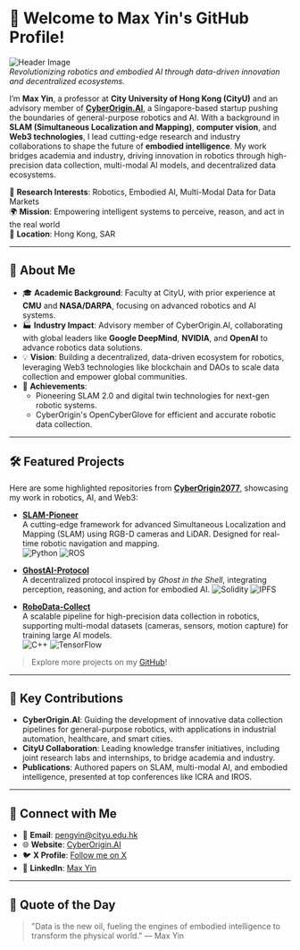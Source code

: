 # 👋 Welcome to Max Yin's GitHub Profile!

![Header Image](https://via.placeholder.com/1200x200.png?text=Max+Yin+%7C+Robotics+%26+AI+Innovator)  
*Revolutionizing robotics and embodied AI through data-driven innovation and decentralized ecosystems.*

I’m **Max Yin**, a professor at **City University of Hong Kong (CityU)** and an advisory member of **[CyberOrigin.AI](https://www.cyberorigin.ai/)**, a Singapore-based startup pushing the boundaries of general-purpose robotics and AI. With a background in **SLAM (Simultaneous Localization and Mapping)**, **computer vision**, and **Web3 technologies**, I lead cutting-edge research and industry collaborations to shape the future of **embodied intelligence**. My work bridges academia and industry, driving innovation in robotics through high-precision data collection, multi-modal AI models, and decentralized data ecosystems.

🔬 **Research Interests**: Robotics, Embodied AI, Multi-Modal Data for Data Markets  
🌍 **Mission**: Empowering intelligent systems to perceive, reason, and act in the real world  
📍 **Location**: Hong Kong, SAR  

---

## 🚀 About Me

- 🎓 **Academic Background**: Faculty at CityU, with prior experience at **CMU** and **NASA/DARPA**, focusing on advanced robotics and AI systems.
- 🏭 **Industry Impact**: Advisory member of CyberOrigin.AI, collaborating with global leaders like **Google DeepMind**, **NVIDIA**, and **OpenAI** to advance robotics data solutions.
- 💡 **Vision**: Building a decentralized, data-driven ecosystem for robotics, leveraging Web3 technologies like blockchain and DAOs to scale data collection and empower global communities.
- 📜 **Achievements**:
  - Pioneering SLAM 2.0 and digital twin technologies for next-gen robotic systems.
  - CyberOrigin's OpenCyberGlove for efficient and accurate robotic data collection.

---

## 🛠️ Featured Projects

Here are some highlighted repositories from **[CyberOrigin2077](https://github.com/CyberOrigin2077)**, showcasing my work in robotics, AI, and Web3:

- **[SLAM-Pioneer](https://github.com/CyberOrigin2077/SLAM-Pioneer)**  
  A cutting-edge framework for advanced Simultaneous Localization and Mapping (SLAM) using RGB-D cameras and LiDAR. Designed for real-time robotic navigation and mapping.  
  ![Python](https://img.shields.io/badge/Python-3776AB?style=flat&logo=python&logoColor=white) ![ROS](https://img.shields.io/badge/ROS-22314E?style=flat&logo=ros&logoColor=white)

- **[GhostAI-Protocol](https://github.com/CyberOrigin2077/GhostAI-Protocol)**  
  A decentralized protocol inspired by *Ghost in the Shell*, integrating perception, reasoning, and action for embodied AI. 
  ![Solidity](https://img.shields.io/badge/Solidity-363636?style=flat&logo=solidity&logoColor=white) ![IPFS](https://img.shields.io/badge/IPFS-65C2CB?style=flat&logo=ipfs&logoColor=white)

- **[RoboData-Collect](https://github.com/CyberOrigin2077/RoboData-Collect)**  
  A scalable pipeline for high-precision data collection in robotics, supporting multi-modal datasets (cameras, sensors, motion capture) for training large AI models.  
  ![C++](https://img.shields.io/badge/C%2B%2B-00599C?style=flat&logo=c%2B%2B&logoColor=white) ![TensorFlow](https://img.shields.io/badge/TensorFlow-FF6F00?style=flat&logo=tensorflow&logoColor=white)

> Explore more projects on my [GitHub](https://github.com/CyberOrigin2077)!

---

## 🌟 Key Contributions

- **CyberOrigin.AI**: Guiding the development of innovative data collection pipelines for general-purpose robotics, with applications in industrial automation, healthcare, and smart cities.  
- **CityU Collaboration**: Leading knowledge transfer initiatives, including joint research labs and internships, to bridge academia and industry.  
- **Publications**: Authored papers on SLAM, multi-modal AI, and embodied intelligence, presented at top conferences like ICRA and IROS.

---

## 🔗 Connect with Me

- 📧 **Email**: [pengyin@cityu.edu.hk](mailto:pengyin@cityu.edu.hk)  
- 🌐 **Website**: [CyberOrigin.AI](https://www.cyberorigin.ai/)  
- 🐦 **X Profile**: [Follow me on X](https://x.com/PengYin18)  
- 💼 **LinkedIn**: [Max Yin](https://www.linkedin.com/in/maxtom/)  

---

## 💬 Quote of the Day

> "Data is the new oil, fueling the engines of embodied intelligence to transform the physical world." — Max Yin
